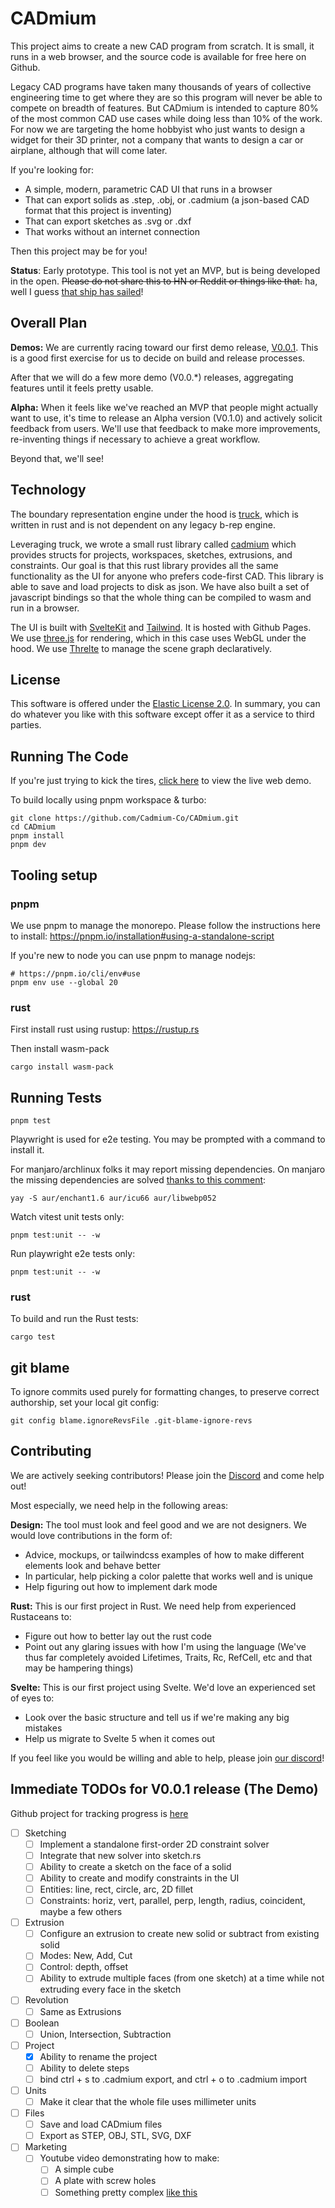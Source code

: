 # CADmium

This project aims to create a new CAD program from scratch. It is small, it runs in a web browser, and the source code is available for free here on Github.

Legacy CAD programs have taken many thousands of years of collective engineering time to get where they are so this program will never be able to compete on breadth of features. But CADmium is intended to capture 80% of the most common CAD use cases while doing less than 10% of the work. For now we are targeting the home hobbyist who just wants to design a widget for their 3D printer, not a company that wants to design a car or airplane, although that will come later.

If you're looking for:

- A simple, modern, parametric CAD UI that runs in a browser
- That can export solids as .step, .obj, or .cadmium (a json-based CAD format that this project is inventing)
- That can export sketches as .svg or .dxf
- That works without an internet connection

Then this project may be for you!

**Status**: Early prototype. This tool is not yet an MVP, but is being developed in the open. ~~Please do not share this to HN or Reddit or things like that.~~ ha, well I guess [that ship has sailed](https://news.ycombinator.com/item?id=40428827)!

## Overall Plan

**Demos:** We are currently racing toward our first demo release, [V0.0.1](https://github.com/orgs/CADmium-Co/projects/1?pane=info). This is a good first exercise for us to decide on build and release processes.

After that we will do a few more demo (V0.0.\*) releases, aggregating features until it feels pretty usable.

**Alpha:** When it feels like we've reached an MVP that people might actually want to use, it's time to release an Alpha version (V0.1.0) and actively solicit feedback from users. We'll use that feedback to make more improvements, re-inventing things if necessary to achieve a great workflow.

Beyond that, we'll see!

## Technology

The boundary representation engine under the hood is [truck](https://github.com/ricosjp/truck), which is written in rust and is not dependent on any legacy b-rep engine.

Leveraging truck, we wrote a small rust library called [cadmium](https://github.com/CADmium-Co/CADmium/tree/main/src/rust/cadmium) which provides structs for projects, workspaces, sketches, extrusions, and constraints. Our goal is that this rust library provides all the same functionality as the UI for anyone who prefers code-first CAD. This library is able to save and load projects to disk as json. We have also built a set of javascript bindings so that the whole thing can be compiled to wasm and run in a browser.

The UI is built with [SvelteKit](https://kit.svelte.dev/) and [Tailwind](https://tailwindcss.com/). It is hosted with Github Pages. We use [three.js](https://threejs.org/) for rendering, which in this case uses WebGL under the hood. We use [Threlte](https://github.com/threlte/threlte) to manage the scene graph declaratively.

## License

This software is offered under the [Elastic License 2.0](https://www.elastic.co/licensing/elastic-license). In summary, you can do whatever you like with this software except offer it as a service to third parties.

## Running The Code

If you're just trying to kick the tires, [click here](https://CADmium-Co.github.io/CADmium/) to view the live web demo.

To build locally using pnpm workspace & turbo:

```shell
git clone https://github.com/Cadmium-Co/CADmium.git
cd CADmium
pnpm install
pnpm dev
```

## Tooling setup

### pnpm

We use pnpm to manage the monorepo. Please follow the instructions here to install: https://pnpm.io/installation#using-a-standalone-script

If you're new to node you can use pnpm to manage nodejs:

```shell
# https://pnpm.io/cli/env#use
pnpm env use --global 20
```

### rust

First install rust using rustup: https://rustup.rs

Then install wasm-pack

```shell
cargo install wasm-pack
```

## Running Tests

```shell
pnpm test
```

Playwright is used for e2e testing. You may be prompted with a command to install it.

For manjaro/archlinux folks it may report missing dependencies. On manjaro the missing dependencies are solved [thanks to this comment](https://github.com/microsoft/playwright/issues/2621#issuecomment-931530175):

```shell
yay -S aur/enchant1.6 aur/icu66 aur/libwebp052
```

Watch vitest unit tests only:

```shell
pnpm test:unit -- -w
```

Run playwright e2e tests only:

```shell
pnpm test:unit -- -w
```

### rust

To build and run the Rust tests:

```shell
cargo test
```

## git blame

To ignore commits used purely for formatting changes, to preserve correct authorship, set your local git config:

```shell
git config blame.ignoreRevsFile .git-blame-ignore-revs
```

## Contributing

We are actively seeking contributors! Please join the [Discord](https://discord.gg/qJCsKJeyZv) and come help out!

Most especially, we need help in the following areas:

**Design:** The tool must look and feel good and we are not designers. We would love contributions in the form of:

- Advice, mockups, or tailwindcss examples of how to make different elements look and behave better
- In particular, help picking a color palette that works well and is unique
- Help figuring out how to implement dark mode

**Rust:** This is our first project in Rust. We need help from experienced Rustaceans to:

- Figure out how to better lay out the rust code
- Point out any glaring issues with how I'm using the language (We've thus far completely avoided Lifetimes, Traits, Rc, RefCell, etc and that may be hampering things)

**Svelte:** This is our first project using Svelte. We'd love an experienced set of eyes to:

- Look over the basic structure and tell us if we're making any big mistakes
- Help us migrate to Svelte 5 when it comes out

If you feel like you would be willing and able to help, please join [our discord](https://discord.gg/qJCsKJeyZv)!

## Immediate TODOs for V0.0.1 release (The Demo)

Github project for tracking progress is [here](https://github.com/orgs/CADmium-Co/projects/1/views/1?pane=info)

- [ ] Sketching
  - [ ] Implement a standalone first-order 2D constraint solver
  - [ ] Integrate that new solver into sketch.rs
  - [ ] Ability to create a sketch on the face of a solid
  - [ ] Ability to create and modify constraints in the UI
  - [ ] Entities: line, rect, circle, arc, 2D fillet
  - [ ] Constraints: horiz, vert, parallel, perp, length, radius, coincident, maybe a few others
- [ ] Extrusion
  - [ ] Configure an extrusion to create new solid or subtract from existing solid
  - [ ] Modes: New, Add, Cut
  - [ ] Control: depth, offset
  - [ ] Ability to extrude multiple faces (from one sketch) at a time while not extruding every face in the sketch
- [ ] Revolution
  - [ ] Same as Extrusions
- [ ] Boolean
  - [ ] Union, Intersection, Subtraction
- [ ] Project
  - [x] Ability to rename the project
  - [ ] Ability to delete steps
  - [ ] bind ctrl + s to .cadmium export, and ctrl + o to .cadmium import
- [ ] Units
  - [ ] Make it clear that the whole file uses millimeter units
- [ ] Files
  - [ ] Save and load CADmium files
  - [ ] Export as STEP, OBJ, STL, SVG, DXF
- [ ] Marketing
  - [ ] Youtube video demonstrating how to make:
    - [ ] A simple cube
    - [ ] A plate with screw holes
    - [ ] Something pretty complex [like this](https://cad.onshape.com/documents/2382065421b11eec78db785a/w/3a8d47849c9b8d3e2c1584d6/e/63184eaca6140916d236e50b?renderMode=0&uiState=66507497cd1f34699629cbb5)
